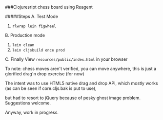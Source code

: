 ###Clojuresript chess board using Reagent

#####Steps
A. Test Mode
  1. `rlwrap lein figwheel`

B. Production mode
  1. `lein clean`
  2. `lein cljsbuild once prod`

C. Finally
  View `resources/public/index.html` in your browser

To note: chess moves aren't verified, you can move anywhere, this is just a glorified drag'n  drop exercise (for now)

The intent was to use HTML5 native drag and drop API, which mostly works (as can be seen if core.cljs.bak is put to use),

but had to resort to jQuery because of pesky ghost image problem. Suggestions welcome.

Anyway, work in progress.
